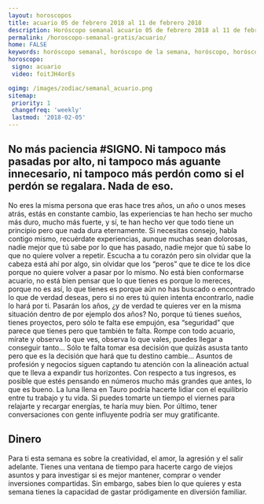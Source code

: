 ```yaml
---
layout: horoscopos
title: acuario 05 de febrero 2018 al 11 de febrero 2018 
description: Horóscopo semanal acuario 05 de febrero 2018 al 11 de febrero 2018. No más paciencia #SIGNO. Ni tampoco más pasadas por alto, ni tampoco más aguante innecesario, ni tampoco más perdón como si el perdón se regalara. Nada de eso.
permalink: /horoscopo-semanal-gratis/acuario/
home: FALSE
keywords: horóscopo semanal, horóscopo de la semana, horóscopo, horóscopo gratis,horóscopos, horóscopo esperanza gracia, horoscopos acuario la semana, horóscopos gratis, Tarot, Astrologia, Zodíaco, acuario, horoscopo gratis, semanal
horoscopo:
 signo: acuario
 video: foitJH4orEs

ogimg: /images/zodiac/semanal_acuario.png
sitemap:
 priority: 1
 changefreq: 'weekly'
 lastmod: '2018-02-05'
---
```




## No más paciencia #SIGNO. Ni tampoco más pasadas por alto, ni tampoco más aguante innecesario, ni tampoco más perdón como si el perdón se regalara. Nada de eso.

No eres la misma persona que eras hace tres años, un año o unos meses atrás, estás en constante cambio, las experiencias te han hecho ser mucho más duro, mucho más fuerte, y sí, te han hecho ver que todo tiene un principio pero que nada dura eternamente. Si necesitas consejo, habla contigo mismo, recuérdate experiencias, aunque muchas sean dolorosas, nadie mejor que tú sabe por lo que has pasado, nadie mejor que tú sabe lo que no quiere volver a repetir. Escucha a tu corazón pero sin olvidar que la cabeza está ahí por algo, sin olvidar que los “peros” que te dice te los dice porque no quiere volver a pasar por lo mismo. No está bien conformarse acuario, no está bien pensar que lo que tienes es porque lo mereces, porque no es así, lo que tienes es porque aún no has buscado o encontrado lo que de verdad deseas, pero si no eres tú quien intenta encontrarlo, nadie lo hará por ti. Pasarán los años, ¿y de verdad te quieres ver en la misma situación dentro de por ejemplo dos años? No, porque tú tienes sueños, tienes proyectos, pero sólo te falta ese empujón, esa “seguridad” que parece que tienes pero que también te falta. Rompe con todo acuario, mírate y observa lo que ves, observa lo que vales, puedes llegar a conseguir tanto… Sólo te falta tomar esa decisión que quizás asusta tanto pero que es la decisión que hará que tu destino cambie…
Asuntos de profesión y negocios siguen captando tu atención con la alineación actual que te lleva a expandir tus horizontes. Con respecto a tus ingresos, es posible que estés pensando en números mucho más grandes que antes, lo que es bueno. La luna llena en Tauro podría hacerte lidiar con el equilibrio entre tu trabajo y tu vida. Si puedes tomarte un tiempo el viernes para relajarte y recargar energías, te haría muy bien. Por último, tener conversaciones con gente influyente podría ser muy gratificante.

## Dinero

Para ti esta semana es sobre la creatividad, el amor, la agresión y el salir adelante. Tienes una ventana de tiempo para hacerte cargo de viejos asuntos y para investigar si es mejor mantener, comprar o vender inversiones compartidas. Sin embargo, sabes bien lo que quieres y esta semana tienes la capacidad de gastar pródigamente en diversión familiar.